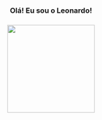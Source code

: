 <h3 align="center">Olá! Eu sou o Leonardo!</h3>

###

<div align="center">
  <img height="200" src="https://prnt.sc/Tj89kCcNnilg"  />
</div>

###
